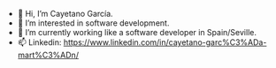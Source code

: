- 👋 Hi, I’m Cayetano García.
- 👀 I’m interested in software development.
- 🌱 I’m currently working like a software developer in Spain/Seville.
- 📫 Linkedin: https://www.linkedin.com/in/cayetano-garc%C3%ADa-mart%C3%ADn/ 
